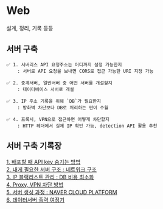 # Web
설계, 정리, 기록 등등

## 서버 구축
```
✅ 1. 서버리스 API 요청주소는 어디까지 설정 가능한지
    : 서버로 API 요청을 보내면 CORS로 접근 가능한 URI 지정 가능

✅ 2. 중계서버, 일반서버 중 어떤 서버를 개설할지 
    : 데이터베이스 서버로 개설   

✅ 3. IP 주소 기록을 위해 `DB`가 필요한지      
    : 방화벽 차단보다 DB로 처리하는 편이 수월
 
✅ 4. 프록시, VPN으로 접근하면 어떻게 차단할지      
    : HTTP 헤더에서 실제 IP 확인 가능, detection API 활용 추천
```

서버 구축 기록장
---

[1. 배포할 때 API key 숨기는 방법](./md/API_Key_Hide.md)    
[2. 내게 필요한 서버 구조 : 네트워크 구조](./md/clientServerArchitecture.md)    
[3. IP 블랙리스트 관리 : DB 비용 최소화](./md/IPBlacklistManagement.md)     
[4. Proxy, VPN 차단 방법](./md/IPBlacklistManagement.md)        
[5. 서버 생성 과정 : NAVER CLOUD PLATFORM](./md/create_ncp_server.md)       
[6. 데이터서버 출력 여정기 ](./md/dataserverJourney.md)     

